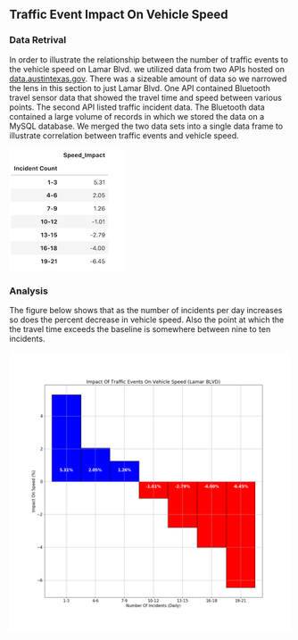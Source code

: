 ## Traffic Event Impact On Vehicle Speed

 

### Data Retrival

In order to illustrate the relationship between the number of traffic events to the vehicle speed on Lamar Blvd. we utilized data from two APIs hosted on <a href="https://data.austintexas.gov" rel="nofollow">data.austintexas.gov</a>. There was a sizeable amount of data so we narrowed the lens in this section to just Lamar Blvd. One API contained Bluetooth travel sensor data that showed the travel time and speed between various points. The second API listed traffic incident data. The Bluetooth data contained a large volume of records in which we stored the data on a MySQL database. We merged the two data sets into a single data frame to illustrate correlation between traffic events and vehicle speed. 

![Speed Data](data.austin/Images/speed_df.png)

 

### Analysis

The figure below shows that as the number of incidents per day increases so does the percent decrease in vehicle speed. Also the point at which the the travel time exceeds the baseline is somewhere between nine to ten incidents.

![Incident Impact](data.austin/Images/incident_impact.png)
